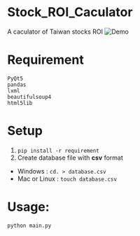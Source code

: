 # Stock_ROI_Caculator
A caculator of Taiwan stocks ROI
![Demo](https://i.imgur.com/VwvBWUX.png)

# Requirement
```commandline
PyQt5
pandas
lxml
beautifulsoup4
html5lib
```

# Setup
1. `pip install -r requirement`
2. Create database file with **csv** format
- Windows : `cd. > database.csv`
- Mac or Linux : `touch database.csv`

# Usage:
```commandline
python main.py
```



